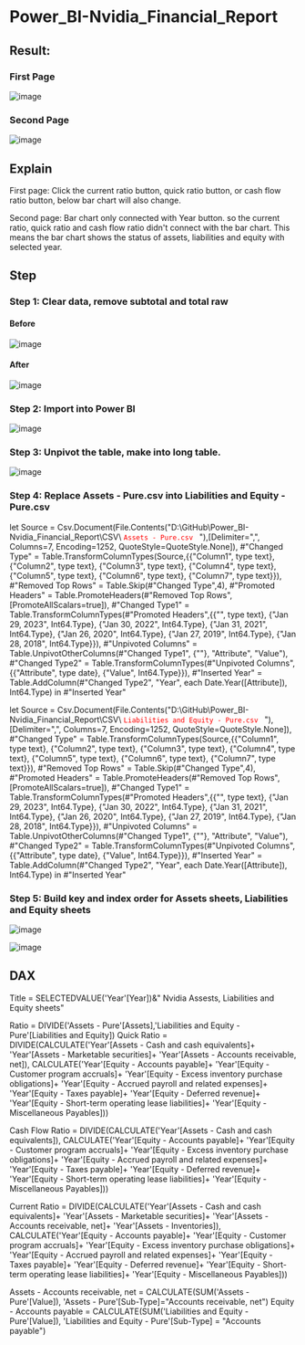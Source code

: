 # Power_BI-Nvidia_Financial_Report

## Result:
### First Page
![image](https://github.com/e19931107/Power_BI-Nvidia_Financial_Report/assets/50692450/4d409aa4-966d-4424-a0f4-e7f2931e4fa0)

### Second Page
![image](https://github.com/e19931107/Power_BI-Nvidia_Financial_Report/assets/50692450/da39eabe-4497-4e04-aaa6-f509dc7c4a41)

## Explain
First page: Click the current ratio button, quick ratio button, or cash flow ratio button, below bar chart will also change.

Second page: Bar chart only connected with Year button. so the current ratio, quick ratio and cash flow ratio didn't connect with the bar chart.
This means the bar chart shows the status of assets, liabilities and equity with selected year.

## Step
### Step 1: Clear data, remove subtotal and total raw
#### Before
![image](https://github.com/e19931107/Power_BI-Nvidia_Financial_Report/assets/50692450/934d1aab-35dc-4a79-9087-9bc4973ea390)
#### After
![image](https://github.com/e19931107/Power_BI-Nvidia_Financial_Report/assets/50692450/8bbd2c76-6678-48f1-b718-25e373995f44)

### Step 2: Import into Power BI
![image](https://github.com/e19931107/Power_BI-Nvidia_Financial_Report/assets/50692450/7c378a69-2756-4a0b-920a-8ba7d6c650eb)

### Step 3: Unpivot the table, make into long table.
![image](https://github.com/e19931107/Power_BI-Nvidia_Financial_Report/assets/50692450/10b17365-bb7d-487d-8eca-c7a58c39b7f9)

### Step 4: Replace Assets - Pure.csv into Liabilities and Equity - Pure.csv
let
    Source = Csv.Document(File.Contents("D:\GitHub\Power_BI-Nvidia_Financial_Report\CSV\ <code style="color : red">Assets - Pure.csv </code> "),[Delimiter=",", Columns=7, Encoding=1252, QuoteStyle=QuoteStyle.None]),
    #"Changed Type" = Table.TransformColumnTypes(Source,{{"Column1", type text}, {"Column2", type text}, {"Column3", type text}, {"Column4", type text}, {"Column5", type text}, {"Column6", type text}, {"Column7", type text}}),
    #"Removed Top Rows" = Table.Skip(#"Changed Type",4),
    #"Promoted Headers" = Table.PromoteHeaders(#"Removed Top Rows", [PromoteAllScalars=true]),
    #"Changed Type1" = Table.TransformColumnTypes(#"Promoted Headers",{{"", type text}, {"Jan 29, 2023", Int64.Type}, {"Jan 30, 2022", Int64.Type}, {"Jan 31, 2021", Int64.Type}, {"Jan 26, 2020", Int64.Type}, {"Jan 27, 2019", Int64.Type}, {"Jan 28, 2018", Int64.Type}}),
    #"Unpivoted Columns" = Table.UnpivotOtherColumns(#"Changed Type1", {""}, "Attribute", "Value"),
    #"Changed Type2" = Table.TransformColumnTypes(#"Unpivoted Columns",{{"Attribute", type date}, {"Value", Int64.Type}}),
    #"Inserted Year" = Table.AddColumn(#"Changed Type2", "Year", each Date.Year([Attribute]), Int64.Type)
in
    #"Inserted Year"


let
    Source = Csv.Document(File.Contents("D:\GitHub\Power_BI-Nvidia_Financial_Report\CSV\ <code style="color : red">Liabilities and Equity - Pure.csv </code> "),[Delimiter=",", Columns=7, Encoding=1252, QuoteStyle=QuoteStyle.None]),
    #"Changed Type" = Table.TransformColumnTypes(Source,{{"Column1", type text}, {"Column2", type text}, {"Column3", type text}, {"Column4", type text}, {"Column5", type text}, {"Column6", type text}, {"Column7", type text}}),
    #"Removed Top Rows" = Table.Skip(#"Changed Type",4),
    #"Promoted Headers" = Table.PromoteHeaders(#"Removed Top Rows", [PromoteAllScalars=true]),
    #"Changed Type1" = Table.TransformColumnTypes(#"Promoted Headers",{{"", type text}, {"Jan 29, 2023", Int64.Type}, {"Jan 30, 2022", Int64.Type}, {"Jan 31, 2021", Int64.Type}, {"Jan 26, 2020", Int64.Type}, {"Jan 27, 2019", Int64.Type}, {"Jan 28, 2018", Int64.Type}}),
    #"Unpivoted Columns" = Table.UnpivotOtherColumns(#"Changed Type1", {""}, "Attribute", "Value"),
    #"Changed Type2" = Table.TransformColumnTypes(#"Unpivoted Columns",{{"Attribute", type date}, {"Value", Int64.Type}}),
    #"Inserted Year" = Table.AddColumn(#"Changed Type2", "Year", each Date.Year([Attribute]), Int64.Type)
in
    #"Inserted Year"

### Step 5: Build key and index order for Assets sheets, Liabilities and Equity sheets

![image](https://github.com/e19931107/Power_BI-Nvidia_Financial_Report/assets/50692450/710260c6-6392-44fc-8d07-86b4eee7c051)

![image](https://github.com/e19931107/Power_BI-Nvidia_Financial_Report/assets/50692450/fdb21126-2e4f-4748-b239-17ce46eda226)

## DAX

Title = SELECTEDVALUE('Year'[Year])&" Nvidia Assests, Liabilities and Equity sheets"

Ratio = DIVIDE('Assets - Pure'[Assets],'Liabilities and Equity - Pure'[Liabilities and Equity])
Quick Ratio = DIVIDE(CALCULATE('Year'[Assets - Cash and cash equivalents]+
                                'Year'[Assets - Marketable securities]+
                                'Year'[Assets - Accounts receivable, net]),
                        CALCULATE('Year'[Equity - Accounts payable]+
                                'Year'[Equity - Customer program accruals]+
                                'Year'[Equity - Excess inventory purchase obligations]+
                                'Year'[Equity - Accrued payroll and related expenses]+
                                'Year'[Equity - Taxes payable]+
                                'Year'[Equity - Deferred revenue]+
                                'Year'[Equity - Short-term operating lease liabilities]+
                                'Year'[Equity - Miscellaneous Payables]))

Cash Flow Ratio = DIVIDE(CALCULATE('Year'[Assets - Cash and cash equivalents]),
                        CALCULATE('Year'[Equity - Accounts payable]+
                                'Year'[Equity - Customer program accruals]+
                                'Year'[Equity - Excess inventory purchase obligations]+
                                'Year'[Equity - Accrued payroll and related expenses]+
                                'Year'[Equity - Taxes payable]+
                                'Year'[Equity - Deferred revenue]+
                                'Year'[Equity - Short-term operating lease liabilities]+
                                'Year'[Equity - Miscellaneous Payables]))

Current Ratio = DIVIDE(CALCULATE('Year'[Assets - Cash and cash equivalents]+
                                'Year'[Assets - Marketable securities]+
                                'Year'[Assets - Accounts receivable, net]+
                                'Year'[Assets - Inventories]),
                        CALCULATE('Year'[Equity - Accounts payable]+
                                'Year'[Equity - Customer program accruals]+
                                'Year'[Equity - Excess inventory purchase obligations]+
                                'Year'[Equity - Accrued payroll and related expenses]+
                                'Year'[Equity - Taxes payable]+
                                'Year'[Equity - Deferred revenue]+
                                'Year'[Equity - Short-term operating lease liabilities]+
                                'Year'[Equity - Miscellaneous Payables]))

Assets - Accounts receivable, net = CALCULATE(SUM('Assets - Pure'[Value]), 'Assets - Pure'[Sub-Type]="Accounts receivable, net")
Equity - Accounts payable = CALCULATE(SUM('Liabilities and Equity - Pure'[Value]), 'Liabilities and Equity - Pure'[Sub-Type] = "Accounts payable")
